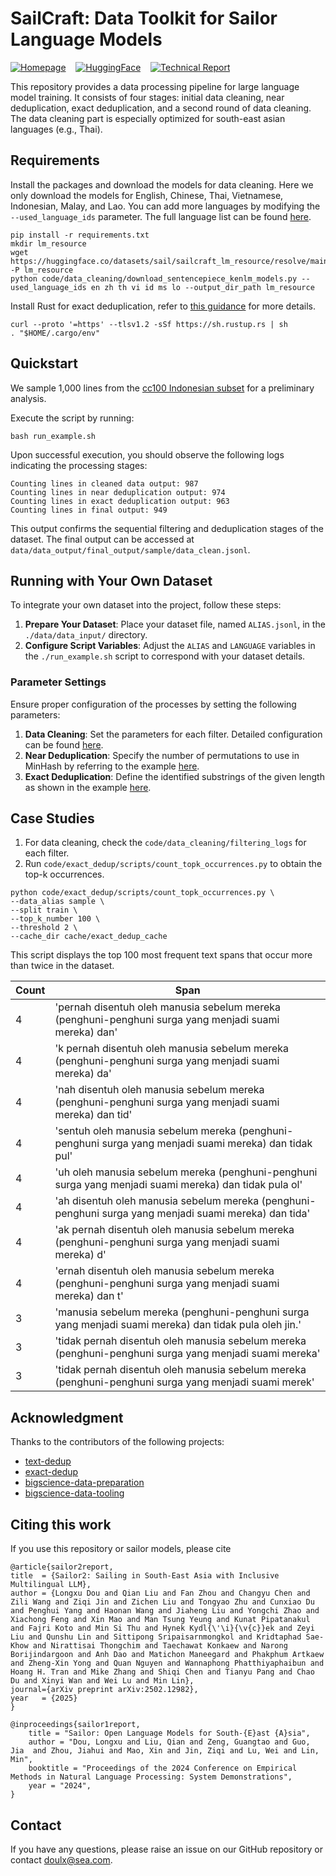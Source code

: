 # SailCraft: Data Toolkit for Sailor Language Models

[![Homepage](https://img.shields.io/badge/🏠-Homepage-3C47EB.svg)](https://sea-sailor.github.io/) &nbsp;&nbsp; [![HuggingFace](https://img.shields.io/badge/🤗-HuggingFace-E87948.svg)](https://huggingface.co/sail/Sailor-7B) &nbsp;&nbsp; [![Technical Report](https://img.shields.io/badge/arXiv-2404.03608-b31b1b.svg)](https://arxiv.org/pdf/2404.03608.pdf)




This repository provides a data processing pipeline for large language model training. 
It consists of four stages: initial data cleaning, near deduplication, exact deduplication, and a second round of data cleaning.
The data cleaning part is especially optimized for south-east asian languages (e.g., Thai).

## Requirements

Install the packages and download the models for data cleaning. Here we only download the models for English, Chinese, Thai, Vietnamese, Indonesian, Malay, and Lao. You can add more languages by modifying the `--used_language_ids` parameter. The full language list can be found [here](data_cleaning/languages_id.py).

```
pip install -r requirements.txt
mkdir lm_resource
wget https://huggingface.co/datasets/sail/sailcraft_lm_resource/resolve/main/lid.176.bin -P lm_resource
python code/data_cleaning/download_sentencepiece_kenlm_models.py --used_language_ids en zh th vi id ms lo --output_dir_path lm_resource
```

Install Rust for exact deduplication, refer to [this guidance](https://github.com/google-research/deduplicate-text-datasets#installing) for more details.

```
curl --proto '=https' --tlsv1.2 -sSf https://sh.rustup.rs | sh
. "$HOME/.cargo/env"
```

## Quickstart

We sample 1,000 lines from the [cc100 Indonesian subset](https://data.statmt.org/cc-100/) for a preliminary analysis.

Execute the script by running:
```
bash run_example.sh
```

Upon successful execution, you should observe the following logs indicating the processing stages:

```
Counting lines in cleaned data output: 987
Counting lines in near deduplication output: 974
Counting lines in exact deduplication output: 963
Counting lines in final output: 949
```

This output confirms the sequential filtering and deduplication stages of the dataset.
The final output can be accessed at `data/data_output/final_output/sample/data_clean.jsonl`.

## Running with Your Own Dataset

To integrate your own dataset into the project, follow these steps:

1. **Prepare Your Dataset**: Place your dataset file, named `ALIAS.jsonl`, in the `./data/data_input/` directory.
2. **Configure Script Variables**: Adjust the `ALIAS` and `LANGUAGE` variables in the `./run_example.sh` script to correspond with your dataset details.

### Parameter Settings
Ensure proper configuration of the processes by setting the following parameters:

1. **Data Cleaning**: Set the parameters for each filter. Detailed configuration can be found [here](https://github.com/sail-sg/sailcraft/blob/main/code/data_cleaning/parameters_filtering.py).
2. **Near Deduplication**: Specify the number of permutations to use in MinHash by referring to the example [here](https://github.com/sail-sg/sailcraft/blob/c98a10458a92514d9922fa01a5f3ede631c546ac/code/near_dedup/run_example.sh#L22).
3. **Exact Deduplication**: Define the identified substrings of the given length as shown in the example [here](https://github.com/sail-sg/sailcraft/blob/c98a10458a92514d9922fa01a5f3ede631c546ac/code/exact_dedup/run_example.sh#L18).


## Case Studies

1. For data cleaning, check the `code/data_cleaning/filtering_logs` for each filter.
2. Run `code/exact_dedup/scripts/count_topk_occurrences.py` to obtain the top-k occurrences.

```shell
python code/exact_dedup/scripts/count_topk_occurrences.py \
--data_alias sample \
--split train \
--top_k_number 100 \
--threshold 2 \
--cache_dir cache/exact_dedup_cache
```

This script displays the top 100 most frequent text spans that occur more than twice in the dataset.

| Count | Span |
|-------|---------------------------------------------------------------------------------------------------|
| 4 | 'pernah disentuh oleh manusia sebelum mereka (penghuni-penghuni surga yang menjadi suami mereka) dan' |
| 4 | 'k pernah disentuh oleh manusia sebelum mereka (penghuni-penghuni surga yang menjadi suami mereka) da' |
| 4 | 'nah disentuh oleh manusia sebelum mereka (penghuni-penghuni surga yang menjadi suami mereka) dan tid' |
| 4 | 'sentuh oleh manusia sebelum mereka (penghuni-penghuni surga yang menjadi suami mereka) dan tidak pul' |
| 4 | 'uh oleh manusia sebelum mereka (penghuni-penghuni surga yang menjadi suami mereka) dan tidak pula ol' |
| 4 | 'ah disentuh oleh manusia sebelum mereka (penghuni-penghuni surga yang menjadi suami mereka) dan tida' |
| 4 | 'ak pernah disentuh oleh manusia sebelum mereka (penghuni-penghuni surga yang menjadi suami mereka) d' |
| 4 | 'ernah disentuh oleh manusia sebelum mereka (penghuni-penghuni surga yang menjadi suami mereka) dan t' |
| 3 | 'manusia sebelum mereka (penghuni-penghuni surga yang menjadi suami mereka) dan tidak pula oleh jin.' |
| 3 | 'tidak pernah disentuh oleh manusia sebelum mereka (penghuni-penghuni surga yang menjadi suami mereka' |
| 3 | 'tidak pernah disentuh oleh manusia sebelum mereka (penghuni-penghuni surga yang menjadi suami merek' |

## Acknowledgment

Thanks to the contributors of the following projects:

- [text-dedup](https://github.com/ChenghaoMou/text-dedup)
- [exact-dedup](https://github.com/google-research/deduplicate-text-datasets)
- [bigscience-data-preparation](https://github.com/bigscience-workshop/data-preparation)
- [bigscience-data-tooling](https://github.com/bigscience-workshop/data_tooling)

## Citing this work

If you use this repository or sailor models, please cite

```
@article{sailor2report,
title  = {Sailor2: Sailing in South-East Asia with Inclusive Multilingual LLM},
author = {Longxu Dou and Qian Liu and Fan Zhou and Changyu Chen and Zili Wang and Ziqi Jin and Zichen Liu and Tongyao Zhu and Cunxiao Du and Penghui Yang and Haonan Wang and Jiaheng Liu and Yongchi Zhao and Xiachong Feng and Xin Mao and Man Tsung Yeung and Kunat Pipatanakul and Fajri Koto and Min Si Thu and Hynek Kydl{\'\i}{\v{c}}ek and Zeyi Liu and Qunshu Lin and Sittipong Sripaisarnmongkol and Kridtaphad Sae-Khow and Nirattisai Thongchim and Taechawat Konkaew and Narong Borijindargoon and Anh Dao and Matichon Maneegard and Phakphum Artkaew and Zheng-Xin Yong and Quan Nguyen and Wannaphong Phatthiyaphaibun and Hoang H. Tran and Mike Zhang and Shiqi Chen and Tianyu Pang and Chao Du and Xinyi Wan and Wei Lu and Min Lin},
journal={arXiv preprint arXiv:2502.12982},
year   = {2025}
}
```

```
@inproceedings{sailor1report,
    title = "Sailor: Open Language Models for South-{E}ast {A}sia",
    author = "Dou, Longxu and Liu, Qian and Zeng, Guangtao and Guo, Jia  and Zhou, Jiahui and Mao, Xin and Jin, Ziqi and Lu, Wei and Lin, Min",
    booktitle = "Proceedings of the 2024 Conference on Empirical Methods in Natural Language Processing: System Demonstrations",
    year = "2024",
}
```

## Contact

If you have any questions, please raise an issue on our GitHub repository or contact <a href="mailto:doulx@sea.com">doulx@sea.com</a>.
